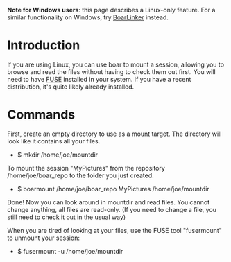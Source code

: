 **Note for Windows users**: this page describes a Linux-only feature. For a similar functionality on Windows, try [BoarLinker](BoarLinker.md) instead.

# Introduction

If you are using Linux, you can use boar to mount a session, allowing you to browse and read the files without having to check them out first. You will need to have [FUSE](http://fuse.sourceforge.net/) installed in your system. If you have a recent distribution, it's quite likely already installed.

# Commands

First, create an empty directory to use as a mount target. The directory will look like it contains all your files.

  * $ mkdir /home/joe/mountdir

To mount the session "MyPictures" from the repository /home/joe/boar\_repo to the folder you just created:

  * $ boarmount /home/joe/boar\_repo MyPictures /home/joe/mountdir

Done! Now you can look around in mountdir and read files. You cannot change anything, all files are read-only. (If you need to change a file, you still need to check it out in the usual way)

When you are tired of looking at your files, use the FUSE tool "fusermount" to unmount your session:

  * $ fusermount -u /home/joe/mountdir